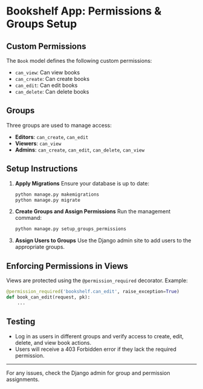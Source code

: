 # Bookshelf App: Permissions & Groups Setup

## Custom Permissions

The `Book` model defines the following custom permissions:

- `can_view`: Can view books
- `can_create`: Can create books
- `can_edit`: Can edit books
- `can_delete`: Can delete books

## Groups

Three groups are used to manage access:

- **Editors**: `can_create`, `can_edit`
- **Viewers**: `can_view`
- **Admins**: `can_create`, `can_edit`, `can_delete`, `can_view`

## Setup Instructions

1. **Apply Migrations**
   Ensure your database is up to date:
   ```bash
   python manage.py makemigrations
   python manage.py migrate
   ```
2. **Create Groups and Assign Permissions**
   Run the management command:
   ```bash
   python manage.py setup_groups_permissions
   ```
3. **Assign Users to Groups**
   Use the Django admin site to add users to the appropriate groups.

## Enforcing Permissions in Views

Views are protected using the `@permission_required` decorator. Example:

```python
@permission_required('bookshelf.can_edit', raise_exception=True)
def book_can_edit(request, pk):
    ...
```

## Testing

- Log in as users in different groups and verify access to create, edit, delete, and view book actions.
- Users will receive a 403 Forbidden error if they lack the required permission.

---

For any issues, check the Django admin for group and permission assignments.
